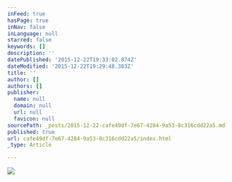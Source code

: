 ```yaml
---
inFeed: true
hasPage: true
inNav: false
inLanguage: null
starred: false
keywords: []
description: ''
datePublished: '2015-12-22T19:33:02.874Z'
dateModified: '2015-12-22T19:29:48.383Z'
title: ''
author: []
authors: []
publisher:
  name: null
  domain: null
  url: null
  favicon: null
sourcePath: _posts/2015-12-22-cafe49df-7e67-4284-9a53-8c316cdd22a5.md
published: true
url: cafe49df-7e67-4284-9a53-8c316cdd22a5/index.html
_type: Article

---
```

![](https://the-grid-user-content.s3-us-west-2.amazonaws.com/3b2195c1-ac04-42a0-994a-51008728ff4e.jpg)